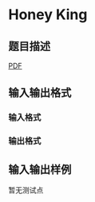 # Honey King

## 题目描述

[problemUrl]: https://uva.onlinejudge.org/index.php?option=com_onlinejudge&Itemid=8&category=859&page=show_problem&problem=4928

[PDF](https://uva.onlinejudge.org/external/17/p1732.pdf)

## 输入输出格式

### 输入格式

### 输出格式

## 输入输出样例

暂无测试点


